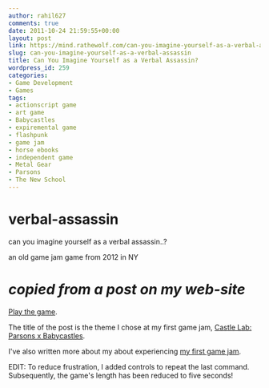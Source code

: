```yaml
---
author: rahil627
comments: true
date: 2011-10-24 21:59:55+00:00
layout: post
link: https://mind.rathewolf.com/can-you-imagine-yourself-as-a-verbal-assassin/
slug: can-you-imagine-yourself-as-a-verbal-assassin
title: Can You Imagine Yourself as a Verbal Assassin?
wordpress_id: 259
categories:
- Game Development
- Games
tags:
- actionscript game
- art game
- Babycastles
- expiremental game
- flashpunk
- game jam
- horse ebooks
- independent game
- Metal Gear
- Parsons
- The New School
---
```


# verbal-assassin
can you imagine yourself as a verbal assassin..?

an old game jam game from 2012 in NY


# *copied from a post on my web-site*

[Play the game](https://mind.rathewolf.com/verbal_assassin.html).

The title of the post is the theme I chose at my first game jam, [Castle Lab: Parsons x Babycastles](https://www.facebook.com/event.php?eid=261046020606382).

I've also written more about my about experiencing [my first game jam](https://mind.rathewolf.com/my-first-game-jam).

EDIT: To reduce frustration, I added controls to repeat the last command. Subsequently, the game's length has been reduced to five seconds!
